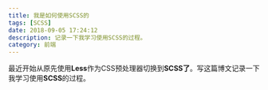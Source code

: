 ```yaml
---
title: 我是如何使用SCSS的
tags: [SCSS]
date: 2018-09-05 17:24:12
description: 记录一下我学习使用SCSS的过程。
category: 前端
---
```


最近开始从原先使用**Less**作为CSS预处理器切换到**SCSS了**。写这篇博文记录一下我学习使用**SCSS**的过程。<!-- more -->

